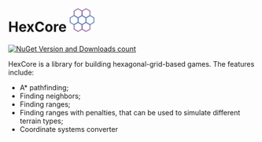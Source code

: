 [logo]: ./icon48.png "HexCore logo"

# HexCore ![alt text][logo] 
[![NuGet Version and Downloads count](https://buildstats.info/nuget/HexCore)](https://www.nuget.org/packages/HexCore)

HexCore is a library for building hexagonal-grid-based games.
The features include:
- A* pathfinding;
- Finding neighbors;
- Finding ranges;
- Finding ranges with penalties, that can be used to simulate different terrain types;
- Coordinate systems converter

